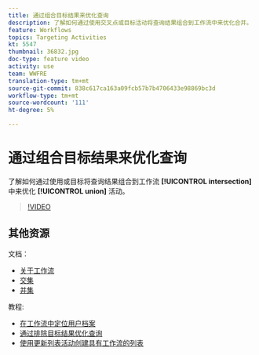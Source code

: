 ```yaml
---
title: 通过组合目标结果来优化查询
description: 了解如何通过使用交叉点或目标活动将查询结果组合到工作流中来优化合并。
feature: Workflows
topics: Targeting Activities
kt: 5547
thumbnail: 36832.jpg
doc-type: feature video
activity: use
team: WWFRE
translation-type: tm+mt
source-git-commit: 838c617ca163a09fcb57b7b4706433e98869bc3d
workflow-type: tm+mt
source-wordcount: '111'
ht-degree: 5%

---
```



# 通过组合目标结果来优化查询

了解如何通过使用或目标将查询结果组合到工作流 **[!UICONTROL intersection]** 中来优化 **[!UICONTROL union]** 活动。

>[!VIDEO](https://video.tv.adobe.com/v/36832?quality=12)

## 其他资源

文档：

* [关于工作流](https://docs.adobe.com/content/help/en/campaign-classic/using/automating-with-workflows/introduction/about-workflows.html)
* [交集](https://docs.adobe.com/content/help/en/campaign-classic/using/automating-with-workflows/targeting-activities/intersection.html)
* [并集](https://docs.adobe.com/content/help/en/campaign-classic/using/automating-with-workflows/targeting-activities/union.html)

教程:

* [在工作流中定位用户档案](/help/getting-started/targeting-profiles-in-a-workflow.md)
* [通过排除目标结果优化查询](/help/automating-with-workflows/refining-targets-by-excluding-query-results.md)
* [使用更新列表活动创建具有工作流的列表](/help/automating-with-workflows/using-the-update-list-activity.md)
